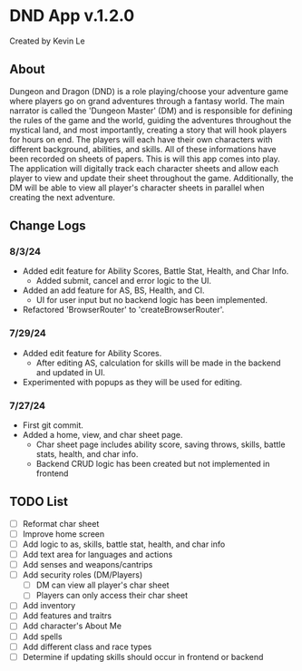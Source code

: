 # DND App v.1.2.0
Created by Kevin Le
## About
Dungeon and Dragon (DND) is a role playing/choose your adventure game where players go on grand adventures through a fantasy world. The main narrator is called the 'Dungeon Master' (DM) and is responsible for defining the rules of the game and the world, guiding the adventures throughout the mystical land, and most importantly, creating a story that will hook players for hours on end. The players will each have their own characters with different background, abilities, and skills. All of these informations have been recorded on sheets of papers. This is will this app comes into play. The application will digitally track each character sheets and allow each player to view and update their sheet throughout the game. Additionally, the DM will be able to view all player's character sheets in parallel when creating the next adventure.

## Change Logs
### 8/3/24
- Added edit feature for Ability Scores, Battle Stat, Health, and Char Info.
    - Added submit, cancel and error logic to the UI.
- Added an add feature for AS, BS, Health, and CI.
    - UI for user input but no backend logic has been implemented.
- Refactored 'BrowserRouter' to 'createBrowserRouter'.
### 7/29/24
- Added edit feature for Ability Scores.
    - After editing AS, calculation for skills will be made in the backend and updated in UI.
- Experimented with popups as they will be used for editing.
### 7/27/24
- First git commit.
- Added a home, view, and char sheet page.
    - Char sheet page includes ability score, saving throws, skills, battle stats, health, and char info.
    - Backend CRUD logic has been created but not implemented in frontend

## TODO List
- [ ] Reformat char sheet
- [ ] Improve home screen
- [ ] Add logic to as, skills, battle stat, health, and char info
- [ ] Add text area for languages and actions
- [ ] Add senses and weapons/cantrips
- [ ] Add security roles (DM/Players)
    - [ ] DM can view all player's char sheet
    - [ ] Players can only access their char sheet
- [ ] Add inventory
- [ ] Add features and traitrs
- [ ] Add character's About Me
- [ ] Add spells
- [ ] Add different class and race types
- [ ] Determine if updating skills should occur in frontend or backend
